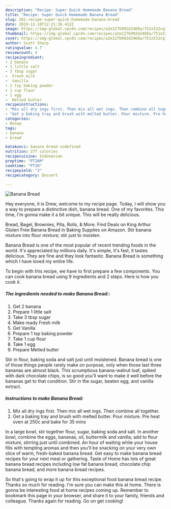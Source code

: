 ```yaml
---
description: "Recipe: Super Quick Homemade Banana Bread"
title: "Recipe: Super Quick Homemade Banana Bread"
slug: 261-recipe-super-quick-homemade-banana-bread
date: 2019-12-10T12:21:26.412Z
image: https://img-global.cpcdn.com/recipes/a2e127b992d2468a/751x532cq70/banana-bread-recipe-main-photo.jpg
thumbnail: https://img-global.cpcdn.com/recipes/a2e127b992d2468a/751x532cq70/banana-bread-recipe-main-photo.jpg
cover: https://img-global.cpcdn.com/recipes/a2e127b992d2468a/751x532cq70/banana-bread-recipe-main-photo.jpg
author: Scott Sharp
ratingvalue: 4.7
reviewcount: 4
recipeingredient:
- 2 banana
- 1 little salt
- 3 tbsp sugar
-  Fresh milk
-  Vanilla
- 1 tsp baking powder
- 1 cup flour
- 1 egg
-  Melted butter
recipeinstructions:
- "Mix all dry ings first. Then mix all wet ings. Then combine all together."
- "Get a baking tray and brush with melted butter. Pour mixture. Pre heat oven at 250c and bake for 35 mins"
categories:
- Resep
tags:
- banana
- bread

katakunci: banana bread undefined
nutrition: 277 calories
recipecuisine: Indonesian
preptime: "PT26M"
cooktime: "PT1H"
recipeyield: "3"
recipecategory: Dessert

---
```



![Banana Bread](https://img-global.cpcdn.com/recipes/a2e127b992d2468a/751x532cq70/banana-bread-recipe-main-photo.jpg)

Hey everyone, it is Drew, welcome to my recipe page. Today, I will show you a way to prepare a distinctive dish, banana bread. One of my favorites. This time, I'm gonna make it a bit unique. This will be really delicious.

Bread, Bagel, Brownies, Pita, Rolls, &amp; More. Find Deals on King Arthur Gluten Free Banana Bread in Baking Supplies on Amazon. Stir banana mixture into flour mixture; stir just to moisten.

Banana Bread is one of the most popular of recent trending foods in the world. It's appreciated by millions daily. It's simple, it's fast, it tastes delicious. They are fine and they look fantastic. Banana Bread is something which I have loved my entire life.


To begin with this recipe, we have to first prepare a few components. You can cook banana bread using 9 ingredients and 2 steps. Here is how you cook it.

##### The ingredients needed to make Banana Bread::

1. Get 2 banana
1. Prepare 1 little salt
1. Take 3 tbsp sugar
1. Make ready  Fresh milk
1. Get  Vanilla
1. Prepare 1 tsp baking powder
1. Take 1 cup flour
1. Take 1 egg
1. Prepare  Melted butter


Stir in flour, baking soda and salt just until moistened. Banana bread is one of those things people rarely make on purpose, only when those last three bananas are almost black. This scrumptious banana-walnut loaf, spiked with dark chocolate chips, is so good you&#39;ll want to make it well before the bananas get to that condition. Stir in the sugar, beaten egg, and vanilla extract. 

##### Instructions to make Banana Bread:

1. Mix all dry ings first. Then mix all wet ings. Then combine all together.
1. Get a baking tray and brush with melted butter. Pour mixture. Pre heat oven at 250c and bake for 35 mins


In a large bowl, stir together flour, sugar, baking soda and salt. In another bowl, combine the eggs, bananas, oil, buttermilk and vanilla; add to flour mixture, stirring just until combined. An hour of waiting while your house fills with tempting aromas and then you&#39;ll be snacking on your very own slice of warm, fresh-baked banana bread. Get easy to make banana bread recipes for your next meal or gathering. Taste of Home has lots of great banana bread recipes including low fat banana bread, chocolate chip banana bread, and more banana bread recipes. 

So that's going to wrap it up for this exceptional food banana bread recipe. Thanks so much for reading. I'm sure you can make this at home. There is gonna be interesting food at home recipes coming up. Remember to bookmark this page in your browser, and share it to your family, friends and colleague. Thanks again for reading. Go on get cooking!
